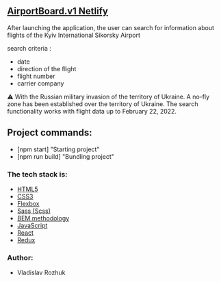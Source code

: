 ## [AirportBoard.v1 Netlify](https://zippy-pothos-c21478.netlify.app)

After launching the application, the user can search for information about flights of the Kyiv International Sikorsky Airport

search criteria :

- date
- direction of the flight
- flight number
- carrier company

⚠ With the Russian military invasion of the territory of Ukraine. A no-fly zone has been established over the territory of Ukraine. The search functionality works with flight data up to February 22, 2022.

## Project commands:

- [npm start] "Starting project"
- [npm run build] "Bundling project"

### The tech stack is:

- [HTML5](http://htmlbook.ru/html)
- [CSS3](https://developer.mozilla.org/ru/docs/Web/CSS)
- [Flexbox](https://css-tricks.com/snippets/css/a-guide-to-flexbox/)
- [Sass (Scss)](https://sass-lang.com/)
- [BEM methodology](https://en.bem.info/methodology/)
- [JavaScript](https://en.wikipedia.org/wiki/JavaScript)
- [React](https://en.reactjs.org/)
- [Redux](https://redux.js.org/)

### Author:

- Vladislav Rozhuk
